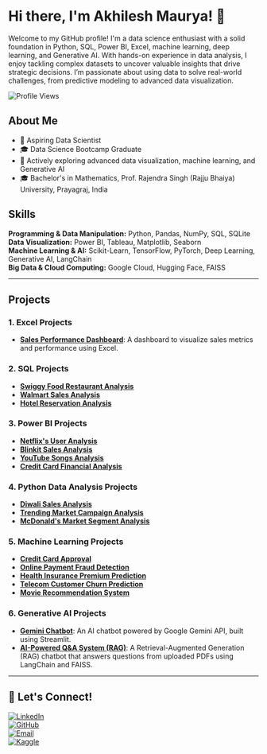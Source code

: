 # Hi there, I'm Akhilesh Maurya! 👋

Welcome to my GitHub profile! I'm a data science enthusiast with a solid foundation in Python, SQL, Power BI, Excel, machine learning, deep learning, and Generative AI. With hands-on experience in data analysis, I enjoy tackling complex datasets to uncover valuable insights that drive strategic decisions. I’m passionate about using data to solve real-world challenges, from predictive modeling to advanced data visualization.

![Profile Views](https://komarev.com/ghpvc/?username=AkhileshMauryaa&color=blue)

## About Me  

- 🌟 Aspiring Data Scientist  
- 🎓 Data Science Bootcamp Graduate  
- 🌱 Actively exploring advanced data visualization, machine learning, and Generative AI  
- 🎓 Bachelor's in Mathematics, Prof. Rajendra Singh (Rajju Bhaiya) University, Prayagraj, India  

## Skills  

**Programming & Data Manipulation:** Python, Pandas, NumPy, SQL, SQLite  
**Data Visualization:** Power BI, Tableau, Matplotlib, Seaborn  
**Machine Learning & AI:** Scikit-Learn, TensorFlow, PyTorch, Deep Learning, Generative AI, LangChain  
**Big Data & Cloud Computing:** Google Cloud, Hugging Face, FAISS  

---

## Projects  

### **1. Excel Projects**  
- **[Sales Performance Dashboard](https://github.com/AkhileshMauryaa/Excel_Projects)**: A dashboard to visualize sales metrics and performance using Excel.  

### **2. SQL Projects**  
- **[Swiggy Food Restaurant Analysis](https://github.com/AkhileshMauryaa/SQL_data_analysis_projects/tree/main/Swiggy%20Food%20Restaurant%20Analysis%20Using%20SQL)**  
- **[Walmart Sales Analysis](https://github.com/AkhileshMauryaa/SQL_data_analysis_projects/tree/main/Walmart%20Sales%20Analysis%20Using%20Sql)**  
- **[Hotel Reservation Analysis](https://github.com/AkhileshMauryaa/SQL_data_analysis_projects/tree/main/Hotel%20Reservation%20Analysis%20with%20SQL)**  

### **3. Power BI Projects**  
- **[Netflix's User Analysis](https://github.com/AkhileshMauryaa/Netflix_user_analysis_dashboard)**  
- **[Blinkit Sales Analysis](https://github.com/AkhileshMauryaa/blinkit_Power_BI_projects)**  
- **[YouTube Songs Analysis](https://github.com/AkhileshMauryaa/Youtube_songs_analysis_using_power_bI)**  
- **[Credit Card Financial Analysis](https://github.com/AkhileshMauryaa/Credit_card_financial_Dashboard.)**  

### **4. Python Data Analysis Projects**  
- **[Diwali Sales Analysis](https://github.com/AkhileshMauryaa/Data_Analysis_Projects_Python/blob/main/Diwali_Sales_Analysis.ipynb)**  
- **[Trending Market Campaign Analysis](https://github.com/AkhileshMauryaa/Trending_Market_Ab_testing_Projects)**  
- **[McDonald's Market Segment Analysis](https://github.com/AkhileshMauryaa/MC_Donald-s_Market_Segment_Analysis)**  

### **5. Machine Learning Projects**  
- **[Credit Card Approval](https://github.com/AkhileshMauryaa/credit_card_approvals_prediction)**  
- **[Online Payment Fraud Detection](https://github.com/AkhileshMauryaa/Online_Payment_fraud_detection-)**  
- **[Health Insurance Premium Prediction](https://github.com/AkhileshMauryaa/health_insurance_premium_prediction)**  
- **[Telecom Customer Churn Prediction](https://github.com/AkhileshMauryaa/Telecom_customer_churn_prediction)**  
- **[Movie Recommendation System](https://github.com/AkhileshMauryaa/Movie_Recommendation_System)**  

### **6. Generative AI Projects**  
- **[Gemini Chatbot](https://github.com/AkhileshMauryaa/Gemini_Chatbot)**: An AI chatbot powered by Google Gemini API, built using Streamlit.  
- **[AI-Powered Q&A System (RAG)](https://github.com/AkhileshMauryaa/RAG_QA_System)**: A Retrieval-Augmented Generation (RAG) chatbot that answers questions from uploaded PDFs using LangChain and FAISS.  

---

## 👯 Let's Connect!  

[![LinkedIn](https://img.shields.io/badge/-LinkedIn-0077B5?style=for-the-badge&logo=linkedin&logoColor=white)](https://www.linkedin.com/in/akhilesh-mauryaa)  
[![GitHub](https://img.shields.io/badge/-GitHub-181717?style=for-the-badge&logo=github&logoColor=white)](https://github.com/AkhileshMauryaa)  
[![Email](https://img.shields.io/badge/-Email-D14836?style=for-the-badge&logo=gmail&logoColor=white)](mailto:ankit15oct2000@gmail.com)  
[![Kaggle](https://img.shields.io/badge/-Kaggle-20BEFF?style=for-the-badge&logo=kaggle&logoColor=white)](https://www.kaggle.com/your-kaggle-username)  

